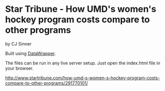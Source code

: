 Star Tribune - How UMD's women's hockey program costs compare to other programs
================

by CJ Sinner

Built using [DataWrapper](https://github.com/datawrapper/datawrapper).

The files can be run in any live server setup. Just open the index.html file in your browser.

http://www.startribune.com/how-umd-s-women-s-hockey-program-costs-compare-to-other-programs/291770101/
